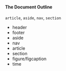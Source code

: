 #### The Document Outline

`article`, `aside`, `nav`, `section`

* header
* footer
* aside
* nav
* article
* section
* figure/figcaption
* time

